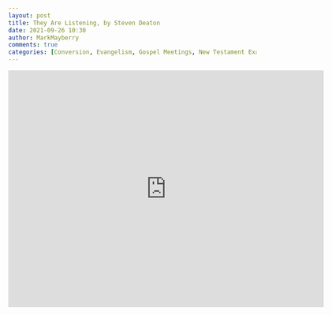 ```yaml
---
layout: post
title: They Are Listening, by Steven Deaton
date: 2021-09-26 10:30
author: MarkMayberry
comments: true
categories: [Conversion, Evangelism, Gospel Meetings, New Testament Examples, Paul, Persecution, Suffering]
---
```

<p><iframe src="https://player.vimeo.com/video/616941266?h=bd4cbeb2f2&amp;title=0&amp;byline=0" width="640" height="480" frameborder="0" allowfullscreen=""></iframe></p>
